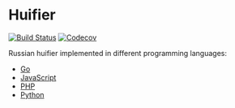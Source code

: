 # Huifier

[![Build Status](https://travis-ci.org/kefir500/huifier.svg?branch=master)](https://travis-ci.org/kefir500/huifier)
[![Codecov](https://img.shields.io/codecov/c/github/kefir500/huifier)](https://codecov.io/gh/kefir500/huifier)

Russian huifier implemented in different programming languages:

- [Go](go)
- [JavaScript](javascript)
- [PHP](php)
- [Python](python)
